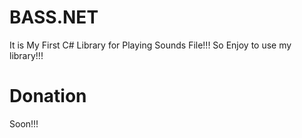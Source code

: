 # BASS.NET

It is My First C# Library for Playing Sounds File!!! So Enjoy to use my library!!!

# Donation

Soon!!!
